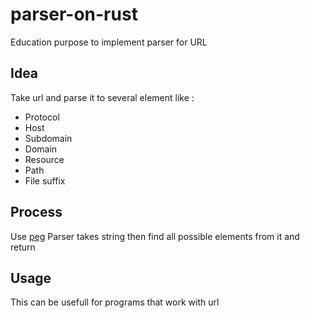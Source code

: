 # parser-on-rust
Education purpose to implement parser for URL
## Idea
Take url and parse it to several element like :
- Protocol
- Host
- Subdomain
- Domain
- Resource
- Path
- File suffix
## Process
Use [peg](https://docs.rs/peg/latest/peg/)
Parser takes string then find all possible elements from it and return
## Usage
This can be usefull for programs that work with url
```rust
```
